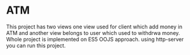 # ATM

This project has two views one view used for client which add money in ATM and another view belongs to user which used to withdrwa money.
Whole project is implemented on ES5 OOJS approach.
using http-server you can run this project.
